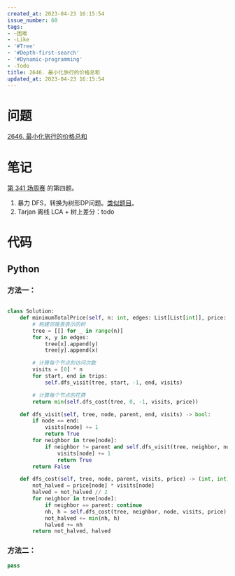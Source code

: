 ```yaml
---
created_at: 2023-04-23 16:15:54
issue_number: 68
tags:
- ~困难
- -Like
- '#Tree'
- '#Depth-first-search'
- '#Dynamic-programming'
- -Todo
title: 2646. 最小化旅行的价格总和
updated_at: 2023-04-23 16:15:54
---
```


# 问题

[2646. 最小化旅行的价格总和](https://leetcode.cn/problems/minimize-the-total-price-of-the-trips/)

# 笔记

[第 341 场周赛](https://leetcode.cn/contest/weekly-contest-341/) 的第四题。

1. 暴力 DFS，转换为树形DP问题。[类似题目](https://leetcode.cn/problems/most-profitable-path-in-a-tree/)。
2. Tarjan 离线 LCA + 树上差分：todo

# 代码

## Python

### 方法一：

```python

class Solution:
    def minimumTotalPrice(self, n: int, edges: List[List[int]], price: List[int], trips: List[List[int]]) -> int:
        # 构建邻接表表示的树
        tree = [[] for _ in range(n)]
        for x, y in edges:
            tree[x].append(y)
            tree[y].append(x)

        # 计算每个节点的访问次数
        visits = [0] * n
        for start, end in trips:
            self.dfs_visit(tree, start, -1, end, visits)

        # 计算每个节点的花费
        return min(self.dfs_cost(tree, 0, -1, visits, price))

    def dfs_visit(self, tree, node, parent, end, visits) -> bool:
        if node == end:
            visits[node] += 1
            return True
        for neighbor in tree[node]:
            if neighbor != parent and self.dfs_visit(tree, neighbor, node, end, visits):
                visits[node] += 1
                return True
        return False

    def dfs_cost(self, tree, node, parent, visits, price) -> (int, int):
        not_halved = price[node] * visits[node]
        halved = not_halved // 2
        for neighbor in tree[node]:
            if neighbor == parent: continue
            nh, h = self.dfs_cost(tree, neighbor, node, visits, price)
            not_halved += min(nh, h)
            halved += nh
        return not_halved, halved
```

### 方法二：

```python
pass
```